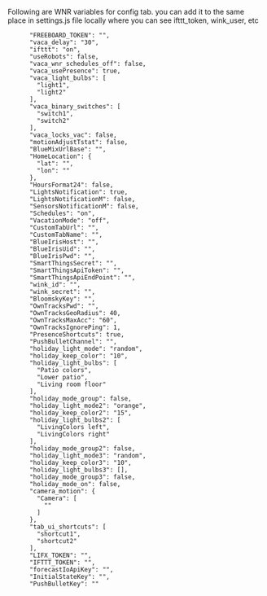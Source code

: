 Following are WNR variables for config tab.
you can add it to the same place in settings.js file locally where you can see ifttt_token, wink_user, etc

          "FREEBOARD_TOKEN": "",
          "vaca_delay": "30",
          "ifttt": "on",
          "useRobots": false,
          "vaca_wnr_schedules_off": false,
          "vaca_usePresence": true,
          "vaca_light_bulbs": [
            "light1",
            "light2"
          ],
          "vaca_binary_switches": [
            "switch1",
            "switch2"
          ],
          "vaca_locks_vac": false,
          "motionAdjustTstat": false,
          "BlueMixUrlBase": "",
          "HomeLocation": {
            "lat": "",
            "lon": ""
          },
          "HoursFormat24": false,
          "LightsNotification": true,
          "LightsNotificationM": false,
          "SensorsNotificationM": false,
          "Schedules": "on",
          "VacationMode": "off",
          "CustomTabUrl": "",
          "CustomTabName": "",
          "BlueIrisHost": "",
          "BlueIrisUid": "",
          "BlueIrisPwd": "",
          "SmartThingsSecret": "",
          "SmartThingsApiToken": "",
          "SmartThingsApiEndPoint": "",
          "wink_id": "",
          "wink_secret": "",
          "BloomskyKey": "",
          "OwnTracksPwd": "",
          "OwnTracksGeoRadius": 40,
          "OwnTracksMaxAcc": "60",
          "OwnTracksIgnorePing": 1,
          "PresenceShortcuts": true,
          "PushBulletChannel": "",
          "holiday_light_mode": "random",
          "holiday_keep_color": "10",
          "holiday_light_bulbs": [
            "Patio colors",
            "Lower patio",
            "Living room floor"
          ],
          "holiday_mode_group": false,
          "holiday_light_mode2": "orange",
          "holiday_keep_color2": "15",
          "holiday_light_bulbs2": [
            "LivingColors left",
            "LivingColors right"
          ],
          "holiday_mode_group2": false,
          "holiday_light_mode3": "random",
          "holiday_keep_color3": "10",
          "holiday_light_bulbs3": [],
          "holiday_mode_group3": false,
          "holiday_mode_on": false,
          "camera_motion": {
            "Camera": [
              ""
            ]
          },
          "tab_ui_shortcuts": [
            "shortcut1",
            "shortcut2"
          ],
          "LIFX_TOKEN": "",
          "IFTTT_TOKEN": "",
          "forecastIoApiKey": "",
          "InitialStateKey": "",
          "PushBulletKey": ""
